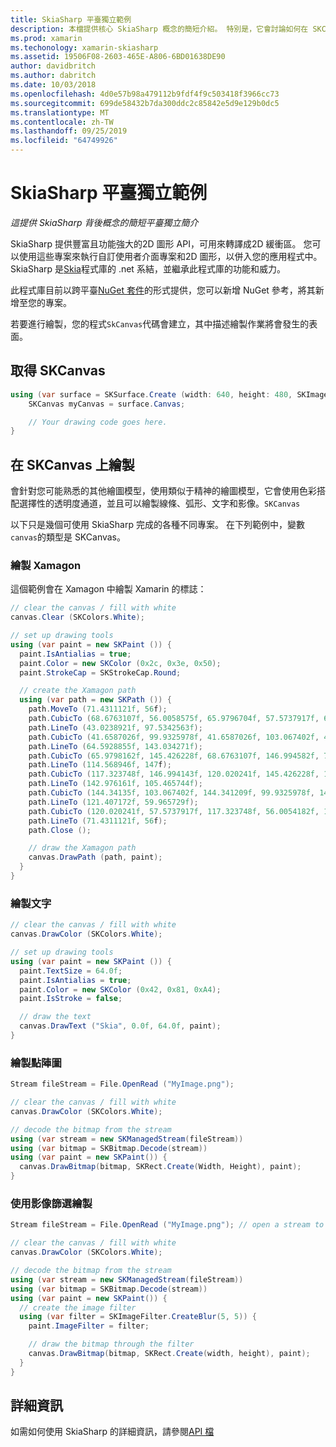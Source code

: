 ```yaml
---
title: SkiaSharp 平臺獨立範例
description: 本檔提供核心 SkiaSharp 概念的簡短介紹。 特別是，它會討論如何在 SKCanvas 上取得和繪製。
ms.prod: xamarin
ms.techonology: xamarin-skiasharp
ms.assetid: 19506F08-2603-465E-A806-6BD01638DE90
author: davidbritch
ms.author: dabritch
ms.date: 10/03/2018
ms.openlocfilehash: 4d0e57b98a479112b9fdf4f9c503418f3966cc73
ms.sourcegitcommit: 699de58432b7da300ddc2c85842e5d9e129b0dc5
ms.translationtype: MT
ms.contentlocale: zh-TW
ms.lasthandoff: 09/25/2019
ms.locfileid: "64749926"
---
```

# <a name="skiasharp-platform-independent-examples"></a>SkiaSharp 平臺獨立範例

_這提供 SkiaSharp 背後概念的簡短平臺獨立簡介_

SkiaSharp 提供豐富且功能強大的2D 圖形 API，可用來轉譯成2D 緩衝區。  您可以使用這些專案來執行自訂使用者介面專案和2D 圖形，以併入您的應用程式中。 SkiaSharp 是[Skia](https://skia.org)程式庫的 .net 系結，並繼承此程式庫的功能和威力。

此程式庫目前以跨平臺[NuGet 套件](https://www.nuget.org/packages/SkiaSharp)的形式提供，您可以新增 NuGet 參考，將其新增至您的專案。

若要進行繪製，您的程式`SkCanvas`代碼會建立，其中描述繪製作業將會發生的表面。

## <a name="obtaining-an-skcanvas"></a>取得 SKCanvas

```csharp
using (var surface = SKSurface.Create (width: 640, height: 480, SKImageInfo.PlatformColorType, SKAlphaType.Premul)) {
    SKCanvas myCanvas = surface.Canvas;

    // Your drawing code goes here.
}
```

## <a name="drawing-on-skcanvas"></a>在 SKCanvas 上繪製

會針對您可能熟悉的其他繪圖模型，使用類似于精神的繪圖模型，它會使用色彩搭配選擇性的透明度通道，並且可以繪製線條、弧形、文字和影像。`SKCanvas`

以下只是幾個可使用 SkiaSharp 完成的各種不同專案。  在下列範例中，變數`canvas`的類型是 SKCanvas。

### <a name="drawing-xamagon"></a>繪製 Xamagon

這個範例會在 Xamagon 中繪製 Xamarin 的標誌：

```csharp
// clear the canvas / fill with white
canvas.Clear (SKColors.White);

// set up drawing tools
using (var paint = new SKPaint ()) {
  paint.IsAntialias = true;
  paint.Color = new SKColor (0x2c, 0x3e, 0x50);
  paint.StrokeCap = SKStrokeCap.Round;

  // create the Xamagon path
  using (var path = new SKPath ()) {
    path.MoveTo (71.4311121f, 56f);
    path.CubicTo (68.6763107f, 56.0058575f, 65.9796704f, 57.5737917f, 64.5928855f, 59.965729f);
    path.LineTo (43.0238921f, 97.5342563f);
    path.CubicTo (41.6587026f, 99.9325978f, 41.6587026f, 103.067402f, 43.0238921f, 105.465744f);
    path.LineTo (64.5928855f, 143.034271f);
    path.CubicTo (65.9798162f, 145.426228f, 68.6763107f, 146.994582f, 71.4311121f, 147f);
    path.LineTo (114.568946f, 147f);
    path.CubicTo (117.323748f, 146.994143f, 120.020241f, 145.426228f, 121.407172f, 143.034271f);
    path.LineTo (142.976161f, 105.465744f);
    path.CubicTo (144.34135f, 103.067402f, 144.341209f, 99.9325978f, 142.976161f, 97.5342563f);
    path.LineTo (121.407172f, 59.965729f);
    path.CubicTo (120.020241f, 57.5737917f, 117.323748f, 56.0054182f, 114.568946f, 56f);
    path.LineTo (71.4311121f, 56f);
    path.Close ();

    // draw the Xamagon path
    canvas.DrawPath (path, paint);
  }
}
```

### <a name="drawing-text"></a>繪製文字

```csharp
// clear the canvas / fill with white
canvas.DrawColor (SKColors.White);

// set up drawing tools
using (var paint = new SKPaint ()) {
  paint.TextSize = 64.0f;
  paint.IsAntialias = true;
  paint.Color = new SKColor (0x42, 0x81, 0xA4);
  paint.IsStroke = false;

  // draw the text
  canvas.DrawText ("Skia", 0.0f, 64.0f, paint);
}
```

### <a name="drawing-bitmaps"></a>繪製點陣圖

```csharp
Stream fileStream = File.OpenRead ("MyImage.png");

// clear the canvas / fill with white
canvas.DrawColor (SKColors.White);

// decode the bitmap from the stream
using (var stream = new SKManagedStream(fileStream))
using (var bitmap = SKBitmap.Decode(stream))
using (var paint = new SKPaint()) {
  canvas.DrawBitmap(bitmap, SKRect.Create(Width, Height), paint);
}
```

### <a name="drawing-with-image-filters"></a>使用影像篩選繪製

```csharp
Stream fileStream = File.OpenRead ("MyImage.png"); // open a stream to an image file

// clear the canvas / fill with white
canvas.DrawColor (SKColors.White);

// decode the bitmap from the stream
using (var stream = new SKManagedStream(fileStream))
using (var bitmap = SKBitmap.Decode(stream))
using (var paint = new SKPaint()) {
  // create the image filter
  using (var filter = SKImageFilter.CreateBlur(5, 5)) {
    paint.ImageFilter = filter;

    // draw the bitmap through the filter
    canvas.DrawBitmap(bitmap, SKRect.Create(width, height), paint);
  }
}
```

## <a name="more-information"></a>詳細資訊

如需如何使用 SkiaSharp 的詳細資訊，請參閱[API 檔](https://docs.microsoft.com/dotnet/api/skiasharp)
